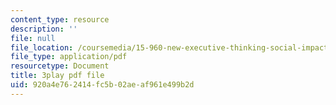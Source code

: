 ```yaml
---
content_type: resource
description: ''
file: null
file_location: /coursemedia/15-960-new-executive-thinking-social-impact-technology-projects-fall-2017-spring-2018/920a4e762414fc5b02aeaf961e499b2d_Ek90ivXyusk.pdf
file_type: application/pdf
resourcetype: Document
title: 3play pdf file
uid: 920a4e76-2414-fc5b-02ae-af961e499b2d
---
```

